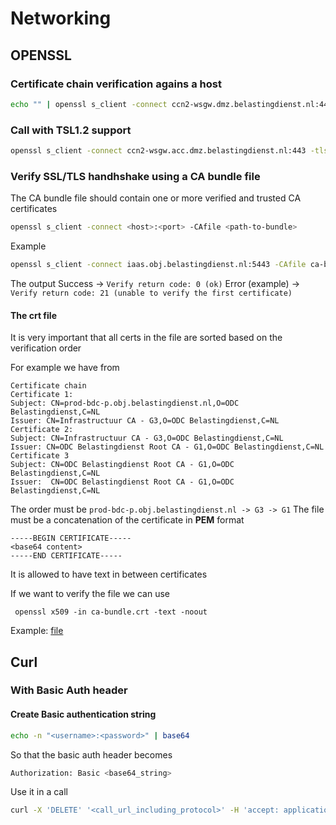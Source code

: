 # Networking

## OPENSSL
### Certificate chain verification agains a host

```bash
echo "" | openssl s_client -connect ccn2-wsgw.dmz.belastingdienst.nl:443 -showcerts 2>/dev/null
```

### Call with TSL1.2 support
```bash
openssl s_client -connect ccn2-wsgw.acc.dmz.belastingdienst.nl:443 -tls1_2
```

### Verify SSL/TLS handhshake using a CA bundle file
The CA bundle file should contain one or more verified and trusted CA certificates

```bash
openssl s_client -connect <host>:<port> -CAfile <path-to-bundle>
```
Example
```bash
openssl s_client -connect iaas.obj.belastingdienst.nl:5443 -CAfile ca-bundle.crt
```
The output 
Success -> `Verify return code: 0 (ok)`
Error (example) -> `Verify return code: 21 (unable to verify the first certificate)`

#### The crt file
It is very important that all certs in the file are sorted based on the verification order

For example we have from 

```
Certificate chain
Certificate 1:
Subject: CN=prod-bdc-p.obj.belastingdienst.nl,O=ODC Belastingdienst,C=NL
Issuer: CN=Infrastructuur CA - G3,O=ODC Belastingdienst,C=NL
Certificate 2:
Subject: CN=Infrastructuur CA - G3,O=ODC Belastingdienst,C=NL
Issuer: CN=ODC Belastingdienst Root CA - G1,O=ODC Belastingdienst,C=NL
Certificate 3 
Subject: CN=ODC Belastingdienst Root CA - G1,O=ODC Belastingdienst,C=NL
Issuer:  CN=ODC Belastingdienst Root CA - G1,O=ODC Belastingdienst,C=NL
 ```
The order must be `prod-bdc-p.obj.belastingdienst.nl -> G3 -> G1`
The file must be a concatenation of the certificate in **PEM** format
 ```
-----BEGIN CERTIFICATE-----
<base64 content>
-----END CERTIFICATE-----
 ```
It is allowed to have text in between certificates

If we want to verify the file we can use

```
 openssl x509 -in ca-bundle.crt -text -noout
```
Example: [file](ca-bundle.crt)


## Curl

### With Basic Auth header

#### Create Basic authentication string

```bash
echo -n "<username>:<password>" | base64
```
So that the basic auth header becomes

```bash
Authorization: Basic <base64_string>
```
Use it in a call
```bash
curl -X 'DELETE' '<call_url_including_protocol>' -H 'accept: application/json' -H 'Authorization: Basic <base64_string>' 
```


